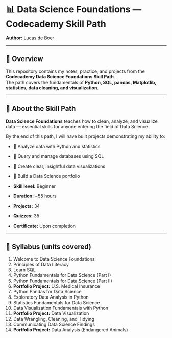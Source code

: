 # 📊 Data Science Foundations — Codecademy Skill Path

**Author:** Lucas de Boer  

---

## 📂 Overview
This repository contains my notes, practice, and projects from the **Codecademy Data Science Foundations Skill Path**.  
The path covers the fundamentals of **Python, SQL, pandas, Matplotlib, statistics, data cleaning, and visualization**.  

---

## 📘 About the Skill Path
**Data Science Foundations** teaches how to clean, analyze, and visualize data — essential skills for anyone entering the field of Data Science.  

By the end of this path, I will have built projects demonstrating my ability to:  
- 🔹 Analyze data with Python and statistics  
- 🔹 Query and manage databases using SQL  
- 🔹 Create clear, insightful data visualizations  
- 🔹 Build a Data Science portfolio  

- **Skill level:** Beginner  
- **Duration:** ~55 hours  
- **Projects:** 34  
- **Quizzes:** 35  
- **Certificate:** Upon completion  


---

## 📑 Syllabus (units covered)
1. Welcome to Data Science Foundations  
2. Principles of Data Literacy  
3. Learn SQL  
4. Python Fundamentals for Data Science (Part I)  
5. Python Fundamentals for Data Science (Part II)  
6. **Portfolio Project:** U.S. Medical Insurance  
7. Python Pandas for Data Science  
8. Exploratory Data Analysis in Python  
9. Statistics Fundamentals for Data Science  
10. Data Visualization Fundamentals with Python  
11. **Portfolio Project:** Data Visualization  
12. Data Wrangling, Cleaning, and Tidying  
13. Communicating Data Science Findings  
14. **Portfolio Project:** Data Analysis (Endangered Animals)  
